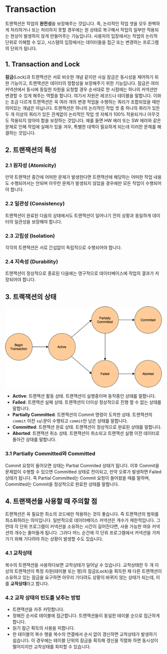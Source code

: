 # Transaction

트랜잭션은 작업의 **완전성**을 보장해주는 것입니다. 즉, 논리적인 작업 셋을 모두 완벽하게 처리하거나 또는 처리하지 못할 경우에는 원 상태로 복구해서 작업의 일부만 적용되는 현상이 발생하지 않게 만들어주는 기능입니다. 사용자의 입장에서는 작업의 논리적 단위로 이해할 수 있고, 시스템의 입장에서는 데이터들을 접근 또는 변경하는 프로그램의 단위가 됩니다.

## 1. Transaction and Lock

**잠금**(Lock)과 트랜잭션은 서로 비슷한 개념 같지만 사실 잠금은 동시성을 제어하기 위한 기능이고, 트랜잭션은 데이터의 정합성을 보장해주기 위한 기능입니다. 잠금은 여러 커넥션에서 동시에 동일한 자원을 요청할 경우 순서대로 한 시점에는 하나의 커넥션만 변경할 수 있게 해주는 역할을 합니다. 여기서 자원은 레코드나 테이블을 말합니다. 이와는 조금 다르게 트랜잭션은 꼭 여러 개의 변경 작업을 수행하는 쿼리가 조합되었을 때만 의미있는 개념은 아닙니다. 트랜잭션은 하나의 논리적인 작업 셋 중 하나의 쿼리가 있든 두 개 이상의 쿼리가 있든 관계없이 논리적인 작업 셋 자체가 100% 적용되거나 아무것도 적용되지 않아야 함을 보장하는 것입니다. 예를 들면 HW 에러 또는 SW 에러와 같은 문제로 인해 작업에 실패가 있을 겨우, 특별한 대책이 필요하게 되는데 이러한 문제를 해결하는 것입니다.

## 2. 트랜잭션의 특성

### 2.1 원자성 (Atomicity)

만약 트랜잭션 중간에 어떠한 문제가 발생한다면 트랜잭션에 해당하는 어떠한 작업 내용도 수행되어서는 안되며 아무런 문제가 발생되지 않았을 경우에만 모든 작업이 수행되어야 합니다.

### 2.2 일관성 (Consistency)

트랜잭션이 완료된 다음의 상태에서도 트랜잭션이 일어나기 전의 상황과 동일하게 데이터의 일관성을 보장해야 합니다.

### 2.3 고립성 (Isolation)

각각의 트랜잭션은 서로 간섭없이 독립적으로 수행되어야 합니다.

### 2.4 지속성 (Durability)

트랜잭션이 정상적으로 종료된 다음에는 영구적으로 데이터베이스에 작업의 결과가 저장되어야 합니다.

## 3. 트랙잭션의 상태

![트랜잭션의 상태](../_images/database-transaction01.png)

- **Active**: 트랜잭션 활동 상태. 트랜잭션이 실행중이며 동작중인 상태를 말합니다.
- **Failed**: 트랜잭션 실패 상태. 트랜잭션이 더이상 정상적으로 진행 할 수 없는 상태를 말합니다.
- **Partially Committed**: 트랜잭션의 Commit 명령이 도착한 상태. 트랜잭션의 `commit` 이전 `sql`문이 수행되고 `commit`만 남은 상태를 말합니다.
- **Committed**: 트랜잭션 완료 상태. 트랜잭션이 정상적으로 완료된 상태를 말합니다.
- **Aborted**: 트랜잭션 취소 상태. 트랜잭션이 취소되고 트랜잭션 실행 이전 데이터로 돌아간 상태를 말합니다.

### 3.1 Partially Committed와 Committed

Commit 요청이 들어오면 상태는 Partial Commited 상태가 됩니다. 이후 Commit을 문제없이 수행할 수 있으면 Committed 상태로 전이되고, 만약 오류가 발생하면 Failed 상태가 됩니다. 즉 Partial Committed는 Commit 요청이 들어왔을 때를 말하며, Committed는 Commit을 정상적으로 완료한 상태를 말합니다.

## 4. 트랜잭션을 사용할 때 주의할 점

트랜잭션은 꼭 필요한 최소의 코드에만 적용하는 것이 좋습니다. 즉 트랜잭션의 범위를 최소화하라는 의미입니다. 일반적으로 데이터베이스 커넥션은 개수가 제한적입니다. 그런데 각 단위 프로그램이 커넥션을 소유하는 시간이 길어진다면, 사용 가능한 여유 커넥션의 개수는 줄어들게 됩니다. 그러다 어느 순간에 각 단위 프로그램에서 커넥션을 가져가기 위해 기다려야 하는 상황이 발생할 수도 있습니다.

### 4.1 교착상태

복수의 트랜잭션을 사용하다보면 교착상태가 일어날 수 있습니다. 교착상태란 두 개 이상의 트랜잭션이 특정 자원(테이블 또는 행)의 잠금(Lock)을 획득한 채 다른 트랜잭션이 소유하고 있는 잠금을 요구하면 아무리 기다려도 상황이 바뀌지 않는 상태가 되는데, 이를 **교착상태**라고 합니다.

### 4.2 교착 상태의 빈도를 낮추는 방법

- 트랜잭션을 자주 커밋합니다.
- 정해진 순서로 테이블에 접근합니다. 트랜잭션들이 동일한 테이블 순으로 접근하게 합니다.
- 읽기 잠근 획득의 사용을 피합니다.
- 한 테이블의 복수 행을 복수의 연결에서 순서 없이 갱신하면 교착상태가 발생하기 쉽습니다. 이 경우에는 테이블 단위의 잠금을 획득해 갱신을 직렬화 하면 동시성이 떨어지지만 교착상태를 회피할 수 있습니다.
